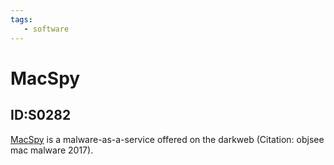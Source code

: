 ```yaml
---
tags:
   - software
---
```

# MacSpy
## ID:S0282
[MacSpy](/mitre/software/S0282) is a malware-as-a-service offered on the darkweb  (Citation: objsee mac malware 2017).
